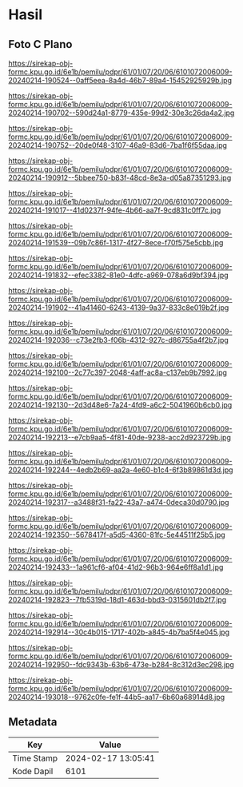 # Hasil

## Foto C Plano

https://sirekap-obj-formc.kpu.go.id/6e1b/pemilu/pdpr/61/01/07/20/06/6101072006009-20240214-190524--0aff5eea-8a4d-46b7-89a4-15452925929b.jpg

https://sirekap-obj-formc.kpu.go.id/6e1b/pemilu/pdpr/61/01/07/20/06/6101072006009-20240214-190702--590d24a1-8779-435e-99d2-30e3c26da4a2.jpg

https://sirekap-obj-formc.kpu.go.id/6e1b/pemilu/pdpr/61/01/07/20/06/6101072006009-20240214-190752--20de0f48-3107-46a9-83d6-7ba1f6f55daa.jpg

https://sirekap-obj-formc.kpu.go.id/6e1b/pemilu/pdpr/61/01/07/20/06/6101072006009-20240214-190912--5bbee750-b83f-48cd-8e3a-d05a87351293.jpg

https://sirekap-obj-formc.kpu.go.id/6e1b/pemilu/pdpr/61/01/07/20/06/6101072006009-20240214-191017--41d0237f-94fe-4b66-aa7f-9cd831c0ff7c.jpg

https://sirekap-obj-formc.kpu.go.id/6e1b/pemilu/pdpr/61/01/07/20/06/6101072006009-20240214-191539--09b7c86f-1317-4f27-8ece-f70f575e5cbb.jpg

https://sirekap-obj-formc.kpu.go.id/6e1b/pemilu/pdpr/61/01/07/20/06/6101072006009-20240214-191832--efec3382-81e0-4dfc-a969-078a6d9bf394.jpg

https://sirekap-obj-formc.kpu.go.id/6e1b/pemilu/pdpr/61/01/07/20/06/6101072006009-20240214-191902--41a41460-6243-4139-9a37-833c8e019b2f.jpg

https://sirekap-obj-formc.kpu.go.id/6e1b/pemilu/pdpr/61/01/07/20/06/6101072006009-20240214-192036--c73e2fb3-f06b-4312-927c-d86755a4f2b7.jpg

https://sirekap-obj-formc.kpu.go.id/6e1b/pemilu/pdpr/61/01/07/20/06/6101072006009-20240214-192100--2c77c397-2048-4aff-ac8a-c137eb9b7992.jpg

https://sirekap-obj-formc.kpu.go.id/6e1b/pemilu/pdpr/61/01/07/20/06/6101072006009-20240214-192130--2d3d48e6-7a24-4fd9-a6c2-5041960b6cb0.jpg

https://sirekap-obj-formc.kpu.go.id/6e1b/pemilu/pdpr/61/01/07/20/06/6101072006009-20240214-192213--e7cb9aa5-4f81-40de-9238-acc2d923729b.jpg

https://sirekap-obj-formc.kpu.go.id/6e1b/pemilu/pdpr/61/01/07/20/06/6101072006009-20240214-192244--4edb2b69-aa2a-4e60-b1c4-6f3b89861d3d.jpg

https://sirekap-obj-formc.kpu.go.id/6e1b/pemilu/pdpr/61/01/07/20/06/6101072006009-20240214-192317--a3488f31-fa22-43a7-a474-0deca30d0790.jpg

https://sirekap-obj-formc.kpu.go.id/6e1b/pemilu/pdpr/61/01/07/20/06/6101072006009-20240214-192350--5678417f-a5d5-4360-81fc-5e44511f25b5.jpg

https://sirekap-obj-formc.kpu.go.id/6e1b/pemilu/pdpr/61/01/07/20/06/6101072006009-20240214-192433--1a961cf6-af04-41d2-96b3-964e6ff8a1d1.jpg

https://sirekap-obj-formc.kpu.go.id/6e1b/pemilu/pdpr/61/01/07/20/06/6101072006009-20240214-192823--7fb5319d-18d1-463d-bbd3-0315601db2f7.jpg

https://sirekap-obj-formc.kpu.go.id/6e1b/pemilu/pdpr/61/01/07/20/06/6101072006009-20240214-192914--30c4b015-1717-402b-a845-4b7ba5f4e045.jpg

https://sirekap-obj-formc.kpu.go.id/6e1b/pemilu/pdpr/61/01/07/20/06/6101072006009-20240214-192950--fdc9343b-63b6-473e-b284-8c312d3ec298.jpg

https://sirekap-obj-formc.kpu.go.id/6e1b/pemilu/pdpr/61/01/07/20/06/6101072006009-20240214-193018--9762c0fe-fe1f-44b5-aa17-6b60a68914d8.jpg


## Metadata

| Key        | Value               |
| ---------- | ------------------- |
| Time Stamp | 2024-02-17 13:05:41 |
| Kode Dapil | 6101                |



